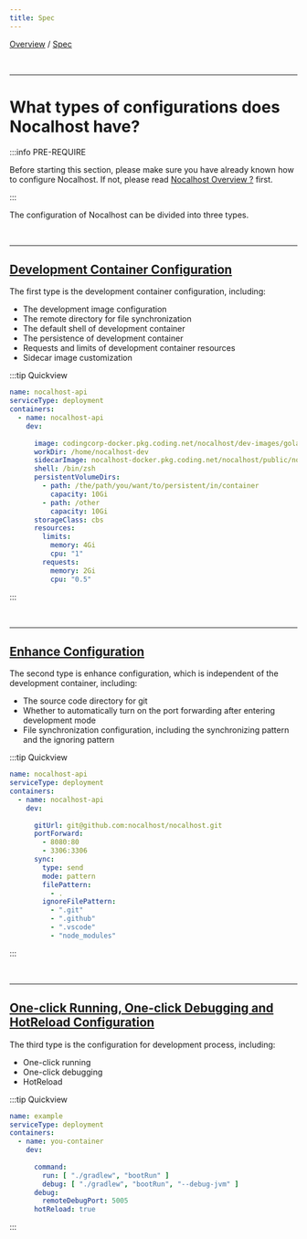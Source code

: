 ```yaml
---
title: Spec
---
```

[Overview](config.md) / [Spec](config-spec.md)

<br/>

******

# What types of configurations does Nocalhost have? 

:::info PRE-REQUIRE

Before starting this section, please make sure you have already known how to configure Nocalhost. If not, please read [Nocalhost Overview ?](config-overview.md) first.

:::

The configuration of Nocalhost can be divided into three types.

<br/>

******

## [Development Container Configuration](config-dev-container.md)

The first type is the development container configuration, including:

 - The development image configuration
 - The remote directory for file synchronization 
 - The default shell of development container
 - The persistence of development container
 - Requests and limits of development container resources
 - Sidecar image customization

:::tip Quickview
```yaml
name: nocalhost-api
serviceType: deployment
containers:
  - name: nocalhost-api
    dev:
      
      image: codingcorp-docker.pkg.coding.net/nocalhost/dev-images/golang:zsh
      workDir: /home/nocalhost-dev
      sidecarImage: nocalhost-docker.pkg.coding.net/nocalhost/public/nocalhost-sidecar:sshversion
      shell: /bin/zsh
      persistentVolumeDirs:
        - path: /the/path/you/want/to/persistent/in/container
          capacity: 10Gi
        - path: /other
          capacity: 10Gi
      storageClass: cbs
      resources:
        limits:
          memory: 4Gi
          cpu: "1"
        requests:
          memory: 2Gi
          cpu: "0.5"
```
:::



<br/>

******

## [Enhance Configuration](config-enhance.md)

The second type is enhance configuration, which is independent of the development container, including:

 - The source code directory for git
 - Whether to automatically turn on the port forwarding after entering development mode
 - File synchronization configuration, including the synchronizing pattern and the ignoring pattern

:::tip Quickview

```yaml
name: nocalhost-api
serviceType: deployment
containers:
  - name: nocalhost-api
    dev:
      
      gitUrl: git@github.com:nocalhost/nocalhost.git
      portForward:
        - 8080:80
        - 3306:3306
      sync:
        type: send
        mode: pattern
        filePattern:
          - .
        ignoreFilePattern:
          - ".git"
          - ".github"
          - ".vscode"
          - "node_modules"
```

:::

<br/>

******

## [One-click Running, One-click Debugging and HotReload Configuration](config-develop.md)

The third type is the configuration for development process, including:

 - One-click running
 - One-click debugging
 - HotReload

:::tip Quickview

```yaml
name: example
serviceType: deployment
containers:
  - name: you-container
    dev:
      
      command:
        run: [ "./gradlew", "bootRun" ]
        debug: [ "./gradlew", "bootRun", "--debug-jvm" ]
      debug:
        remoteDebugPort: 5005
      hotReload: true
```

:::

